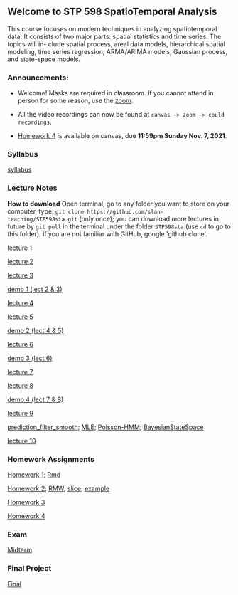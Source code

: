 ## Welcome to STP 598 SpatioTemporal Analysis

This course focuses on modern techniques in analyzing spatiotemporal data. It consists of two major parts: spatial statistics and time series. The topics will in- clude spatial process, areal data models, hierarchical spatial modeling, time series regression, ARMA/ARIMA models, Gaussian process, and state-space models.

### Announcements:

* Welcome! Masks are required in classroom. If you cannot attend in person for some reason, use the [zoom](https://asu.zoom.us/j/84260002527?pwd=SUdCZ2pXYXF0SnBMdWwyVDcxVlYvdz09).

* All the video recordings can now be found at `canvas -> zoom -> could recordings`.

* [Homework 4](https://github.com/slan-teaching/STP598sta/blob/master/Homework/STP598sta_hw4.pdf) is available on canvas, due **11:59pm Sunday Nov. 7, 2021**.

### Syllabus

[syllabus](https://github.com/slan-teaching/STP598sta/blob/master/syllabus_STP598sta.pdf)

### Lecture Notes

**How to download** Open terminal, go to any folder you want to store on your computer, type: `git clone https://github.com/slan-teaching/STP598sta.git` (only once); you can download more lectures in future by `git pull` in the terminal under the folder `STP598sta` (use `cd` to go to this folder). If you are not familiar with GitHub, google 'github clone'.

[lecture 1](https://github.com/slan-teaching/STP598sta/blob/master/lecture_notes/STP598sta_lecture1.pdf)

[lecture 2](https://github.com/slan-teaching/STP598sta/blob/master/lecture_notes/STP598sta_lecture2.pdf)

[lecture 3](https://github.com/slan-teaching/STP598sta/blob/master/lecture_notes/STP598sta_lecture3.pdf)

[demo 1 (lect 2 & 3)](https://github.com/slan-teaching/STP598sta/blob/master/demos/STP598sta_krigCAR.html)

[lecture 4](https://github.com/slan-teaching/STP598sta/blob/master/lecture_notes/STP598sta_lecture4.pdf)

[lecture 5](https://github.com/slan-teaching/STP598sta/blob/master/lecture_notes/STP598sta_lecture5.pdf)

[demo 2 (lect 4 & 5)](https://github.com/slan-teaching/STP598sta/blob/master/demos/STP598sta_hierachical.html)

[lecture 6](https://github.com/slan-teaching/STP598sta/blob/master/lecture_notes/STP598sta_lecture6.pdf)

[demo 3 (lect 6)](https://github.com/slan-teaching/STP598sta/blob/master/demos/STP598sta_multivariate.html)

[lecture 7](https://github.com/slan-teaching/STP598sta/blob/master/lecture_notes/STP598sta_lecture7.pdf)

[lecture 8](https://github.com/slan-teaching/STP598sta/blob/master/lecture_notes/STP598sta_lecture8.pdf)

[demo 4 (lect 7 & 8)](https://github.com/slan-teaching/STP598sta/blob/master/demos/STP598sta_timeseries.html)

[lecture 9](https://github.com/slan-teaching/STP598sta/blob/master/lecture_notes/STP598sta_lecture9.pdf)

[prediction_filter_smooth](https://github.com/slan-teaching/STP598sta/blob/master/demos/prediction_filter_smooth.R);  [MLE](https://github.com/slan-teaching/STP598sta/blob/master/demos/mle.R);  [Poisson-HMM](https://github.com/slan-teaching/STP598sta/blob/master/demos/PoissonHMM.R);  [BayesianStateSpace](https://github.com/slan-teaching/STP598sta/blob/master/demos/BayesStateSpace.R)

[lecture 10](https://github.com/slan-teaching/STP598sta/blob/master/lecture_notes/STP598sta_lecture10.pdf)

### Homework Assignments

[Homework 1](https://github.com/slan-teaching/STP598sta/blob/master/Homework/STP598sta_hw1.pdf);    [Rmd](https://github.com/slan-teaching/STP598sta/blob/master/Homework/STP598sta_hw1.Rmd)

[Homework 2](https://github.com/slan-teaching/STP598sta/blob/master/Homework/STP598sta_hw2.pdf);    [RMW](https://github.com/slan-teaching/STP598sta/blob/master/Homework/RWM.R);    [slice](https://github.com/slan-teaching/STP598sta/blob/master/Homework/slice.R);    [example](https://github.com/slan-teaching/STP598sta/blob/master/Homework/BayesMCMC.html)

[Homework 3](https://github.com/slan-teaching/STP598sta/blob/master/Homework/STP598sta_hw3.pdf)

[Homework 4](https://github.com/slan-teaching/STP598sta/blob/master/Homework/STP598sta_hw4.pdf)

### Exam

[Midterm](https://github.com/slan-teaching/STP598sta/blob/master/Project/Midterm.pdf)

### Final Project

[Final](https://github.com/slan-teaching/STP598sta/blob/master/Project/Final.pdf)
